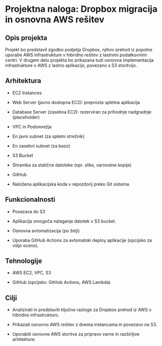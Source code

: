 
# Projektna naloga: Dropbox migracija in osnovna AWS rešitev

## Opis projekta

Projekt bo predstavil zgodbo podjetja Dropbox, njihov prehod iz popolne uporabe AWS infrastrukture v hibridno rešitev z lastnimi podatkovnimi centri. V drugem delu projekta bo prikazana tudi osnovna implementacija infrastrukture v AWS z lastno aplikacijo, povezano s S3 storitvijo.

## Arhitektura

- EC2 Instances

- Web Server (javno dostopna EC2): preprosta spletna aplikacija 

- Database Server (zasebna EC2): rezerviran za prihodnje nadgradnje (placeholder)

- VPC in Podomrežja

- En javni subnet (za spletni strežnik)

- En zasebni subnet (za bazo)

- S3 Bucket

- Shramba za statične datoteke (npr. slike, varnostne kopije)

- GitHub

- Naložena aplikacijska koda v repozitorij preko Git sistema

## Funkcionalnosti

- Povezava do S3

- Aplikacija omogoča nalaganje datotek v S3 bucket.

- Osnovna avtomatizacija (po želji)

- Uporaba GitHub Actions za avtomatski deploy aplikacije (opcijsko za višjo oceno).

## Tehnologije

- AWS EC2, VPC, S3

- GitHub (opcijsko: GitHub Actions, AWS Lambda)

## Cilji

- Analizirati in predstaviti ključne razloge za Dropbox prehod iz AWS v hibridno infrastrukturo.

- Prikazati osnovno AWS rešitev z dvema instancama in povezavo na S3.

- Uporabiti osnovne AWS storitve za pripravo varne in razširljive arhitekture.